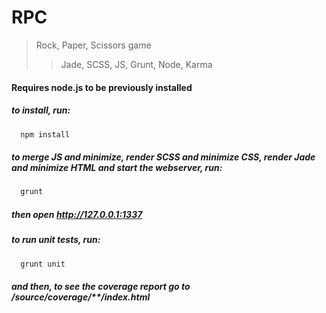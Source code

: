 RPC
===

> Rock, Paper, Scissors game
>> Jade, SCSS, JS, Grunt, Node, Karma

#### Requires node.js to be previously installed

##### to install, run:
```js
  npm install
```
##### to merge JS and minimize, render SCSS and minimize CSS, render Jade and minimize HTML and start the webserver, run:
```js
  grunt
```
##### then open http://127.0.0.1:1337

##### to run unit tests, run:
```js
  grunt unit
```

##### and then, to see the coverage report go to /source/coverage/**/index.html
